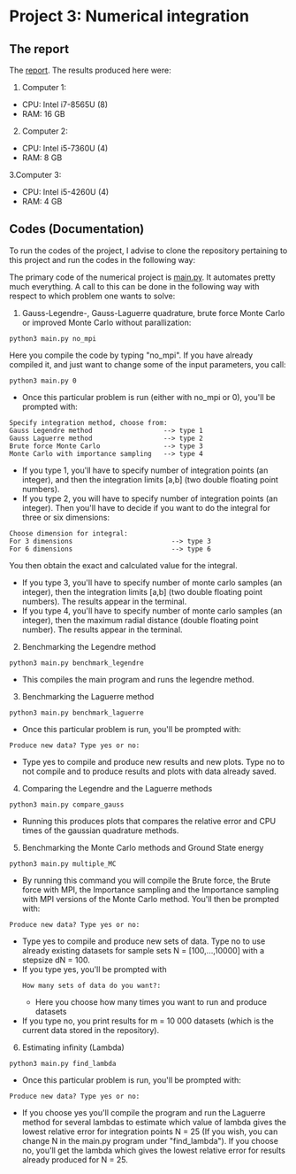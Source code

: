 # Project 3: Numerical integration

## The report
The [report](https://github.com/reneaas/ComputationalPhysics/blob/master/projects/project2/report/Project_2_report.pdf).
The results produced here were:
1. Computer 1:
  - CPU: Intel i7-8565U (8)
  - RAM: 16 GB

2. Computer 2:
  - CPU: Intel i5-7360U (4)
  - RAM: 8 GB

3.Computer 3:
  - CPU: Intel i5-4260U (4)
  - RAM: 4 GB


## Codes (Documentation)
To run the codes of the project, I advise to clone the repository pertaining to this project and run the codes in the following way:

The primary code of the numerical project is [main.py](https://github.com/reneaas/ComputationalPhysics/blob/master/projects/project3/codes/main.py). It automates pretty much everything. A call to this can be done in the following way with respect to which problem one wants to solve:

1. Gauss-Legendre-, Gauss-Laguerre quadrature, brute force Monte Carlo or improved Monte Carlo without parallization:

```console
python3 main.py no_mpi
```
Here you compile the code by typing "no_mpi". If you have already compiled it, and just want to change some of the input parameters, you call:
```console
python3 main.py 0
```

  * Once this particular problem is run (either with no_mpi or 0), you'll be prompted with:
  ```console
Specify integration method, choose from:
Gauss Legendre method                  --> type 1
Gauss Laguerre method                  --> type 2
Brute force Monte Carlo                --> type 3
Monte Carlo with importance sampling   --> type 4
```
- If you type 1, you'll have to specify number of integration points (an integer), and then the integration limits [a,b] (two double floating point numbers).
- If you type 2, you will have to specify number of integration points (an integer). Then you'll have to decide if you want to do the integral for three or six dimensions:
```console
Choose dimension for integral:
For 3 dimensions                         --> type 3
For 6 dimensions                         --> type 6
```
You then obtain the exact and calculated value for the integral.
- If you type 3, you'll have to specify number of monte carlo samples (an integer), then the integration limits [a,b] (two double floating point numbers). The results appear in the terminal.
- If you type 4, you'll have to specify number of monte carlo samples (an integer), then the maximum radial distance (double floating point number). The results appear in the terminal.


2. Benchmarking the Legendre method
```console
python3 main.py benchmark_legendre
```
* This compiles the main program and runs the legendre method.

3. Benchmarking the Laguerre method
```console
python3 main.py benchmark_laguerre
```
* Once this particular problem is run, you'll be prompted with:
```console
Produce new data? Type yes or no:
```
  - Type yes to compile and produce new results and new plots. Type no to not compile and to produce results and plots with data already saved.

4. Comparing the Legendre and the Laguerre methods
```console
python3 main.py compare_gauss
```

* Running this produces plots that compares the relative error and CPU times of the gaussian quadrature methods.

5. Benchmarking the Monte Carlo methods and Ground State energy
```console
python3 main.py multiple_MC
```

* By running this command you will compile the Brute force, the Brute force with MPI, the Importance sampling and the Importance sampling with MPI versions of the Monte Carlo method. You'll then be prompted with:
```console
Produce new data? Type yes or no:
```

  - Type yes to compile and produce new sets of data. Type no to use already existing datasets for sample sets N = [100,...,10000] with a stepsize dN = 100.
  - If you type yes, you'll be prompted with
    ```console
    How many sets of data do you want?:
    ```
    - Here you choose how many times you want to run and produce datasets
  - If you type no, you print results for m = 10 000 datasets (which is the current data stored in the repository).

6. Estimating infinity (Lambda)
```console
python3 main.py find_lambda
```

* Once this particular problem is run, you'll be prompted with:
```console
Produce new data? Type yes or no:
```
 * If you choose yes you'll compile the program and run the Laguerre method for several lambdas to estimate which value of lambda gives the lowest relative error for integration points N = 25 (If you wish, you can change N in the main.py program under "find_lambda"). If you choose no, you'll get the lambda which gives the lowest relative error for results already produced for N = 25.
